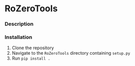 # RoZeroTools

### Description



### Installation

1. Clone the repository
2. Navigate to the `RoZeroTools` directory containing `setup.py`
3. Run `pip install .`

